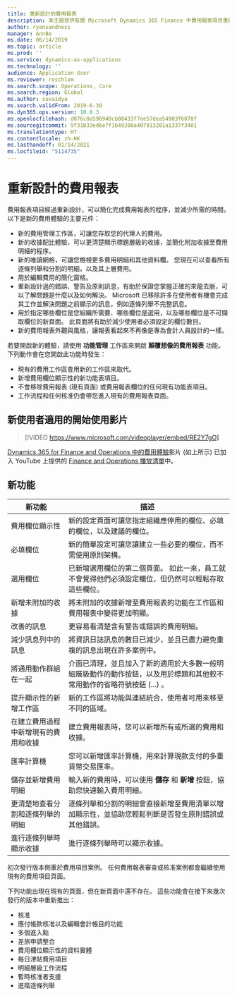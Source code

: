 ```yaml
---
title: 重新設計的費用報表
description: 本主題提供有關 Microsoft Dynamics 365 Finance 中費用報表項目重新設計和顛覆想像體驗的資訊。 新的體驗簡化完成費用報表的程序，並減少所需的時間。
author: ryansandness
manager: AnnBe
ms.date: 06/14/2019
ms.topic: article
ms.prod: ''
ms.service: dynamics-ax-applications
ms.technology: ''
audience: Application User
ms.reviewer: roschlom
ms.search.scope: Operations, Core
ms.search.region: Global
ms.author: suvaidya
ms.search.validFrom: 2019-6-30
ms.dyn365.ops.version: 10.0.3
ms.openlocfilehash: d076c0a596940cb08433f7ee57dea54903f6078f
ms.sourcegitcommit: 9f31b33ed6e7f1b49200a407913201a1337f3401
ms.translationtype: HT
ms.contentlocale: zh-HK
ms.lasthandoff: 01/14/2021
ms.locfileid: "5114735"
---
```

# <a name="redesigned-expense-reports"></a>重新設計的費用報表

費用報表項目經過重新設計，可以簡化完成費用報表的程序，並減少所需的時間。 以下是新的費用體驗的主要元件：

- 新的費用管理工作區，可讓您存取您的代理人的費用。
- 新的收據配比體驗，可以更清楚顯示標題層級的收據，並簡化附加收據至費用明細的程序。
- 新的唯讀網格，可讓您檢視更多費用明細和其他資料欄。 您現在可以查看所有逐條列舉和分割的明細，以及其上層費用。
- 用於編輯費用的簡化窗格。
- 重新設計過的錯誤、警告及原則訊息，有助於保證您掌握正確的來龍去脈，可以了解問題是什麼以及如何解決。 Microsoft 已移除許多在使用者有機會完成其工作並解決問題之前顯示的訊息，例如逐條列舉不完整訊息。
- 用於指定哪些欄位是您組織所需要、哪些欄位是選用，以及哪些欄位是不可擷取欄位的新頁面。 此頁面將有助於減少使用者必須設定的欄位數目。
- 新的費用報表外觀與風格，讓報表看起來不再像是專為會計人員設計的一樣。

若要開啟新的體驗，請使用 **功能管理** 工作區來開啟 **顛覆想像的費用報表** 功能。 下列動作會在您開啟此功能時發生：

- 現有的費用工作區會用新的工作區來取代。
- 新增費用欄位顯示性的新功能表項目。
- 不會移除費用報表 (現有頁面) 或費用報表欄位的任何現有功能表項目。
- 工作流程和任何核准仍會帶您進入現有的費用報表頁面。

## <a name="getting-started-video-for-new-users"></a>新使用者適用的開始使用影片

> [!VIDEO https://www.microsoft.com/videoplayer/embed/RE2Y7gO]

[Dynamics 365 for Finance and Operations 中的費用體驗](https://youtu.be/Ocy-MsTvEE0)影片 (如上所示) 已加入 YouTube 上提供的 [Finance and Operations 播放清單](https://www.youtube.com/playlist?list=PLcakwueIHoT_SYfIaPGoOhloFoCXiUSyW)中。

## <a name="new-features"></a>新功能

| 新功能 | 描述 |
|---|----|
| 費用欄位顯示性 | 新的設定頁面可讓您指定組織應停用的欄位、必填的欄位，以及建議的欄位。 |
| 必填欄位 | 新的簡單設定可讓您讓建立一些必要的欄位，而不需使用原則架構。 |
| 選用欄位 | 已新增選用欄位的第二個頁面。 如此一來，員工就不會覺得他們必須設定欄位，但仍然可以輕鬆存取這些欄位。 |
| 新增未附加的收據 | 將未附加的收據新增至費用報表的功能在工作區和費用報表中變得更加明顯。 |
| 改善的訊息 | 更容易看清楚含有警告或錯誤的費用明細。 |
| 減少訊息列中的訊息| 將資訊日誌訊息的數目已減少，並且已盡力避免重複的訊息出現在許多案例中。 |
| 將通用動作群組在一起 | 介面已清理，並且加入了新的適用於大多數一般明細層級動作的動作按鈕，以及用於標題和其他較不常用動作的省略符號按鈕 (...) 。 |
| 提升顯示性的新增工作區 | 新的工作區將功能與連結統合，使用者可用來移至不同的區域。 |
| 在建立費用過程中新增現有的費用和收據 | 建立費用報表時，您可以新增所有或所選的費用和收據。 |
| 匯率計算機 | 您可以新增匯率計算機，用來計算現款支付的多重貨幣交易匯率。 |
| 儲存並新增費用明細 | 輸入新的費用時，可以使用 **儲存** 和 **新增** 按鈕，協助您快速輸入費用明細。 |
| 更清楚地查看分割和逐條列舉的明細 | 逐條列舉和分割的明細會直接新增至費用清單以增加顯示性，並協助您輕鬆判斷是否發生原則錯誤或其他錯誤。 |
| 進行逐條列舉時顯示收據 | 進行逐條列舉時可以顯示收據。 |

初次發行版本側重於費用項目案例。 任何費用報表審查或核准案例都會繼續使用現有的費用項目頁面。

下列功能出現在現有的頁面，但在新頁面中還不存在。 這些功能會在接下來幾次發行的版本中重新推出：

- 核准
- 應付帳款核准以及編輯會計帳目的功能
- 多個進入點
- 差旅申請整合
- 費用欄位顯示性的資料實體
- 每日津貼費用項目
- 明細層級工作流程
- 暫時核准者支援
- 進階逐條列舉
